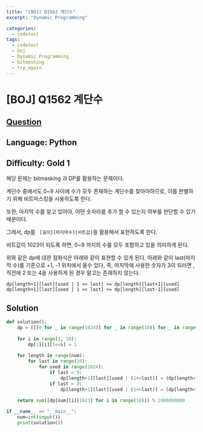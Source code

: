 ```yaml
---
title: "[BOJ] Q1562 계단수"
excerpt: "Dynamic Programming"

categories:
  - codetest
tags:
  - codetest
  - boj
  - Dynamic Programming
  - bitmasking
  - try_again
---
```

# [BOJ] Q1562 계단수
## [Question](https://www.acmicpc.net/problem/1562)
## Language: Python
## Difficulty: Gold 1

해당 문제는 bitmasking 과 DP를 활용하는 문제이다.

계단수 중에서도 0~9 사이에 수가 모두 존재하는 계단수를 찾아야하므로, 이를 판별하기 위해 비트마스킹을 사용하도록 한다.

또한, 마지막 수를 알고 있어야, 어떤 숫자라를 추가 할 수 있는지 여부를 판단할 수 있기 때문이다.

그래서, dp를 ``` [길이][마지막수][비트값]```을 활용해서 표현하도록 한다.

비트값이 1023이 되도록 하면, 0~9 까지의 수를 모두 포함하고 있을 의미하게 된다.

위와 같은 dp에 대한 점화식은 아래와 같이 표현할 수 있게 된다. 아래와 같이 last(마지막 수)를 기준으로 +1, -1 위치에서 올수 있다, 즉, 마지막에 사용한 숫자가 3이 되러면 ,직전에 2 또는 4을 사용하게 된 경우 말고는 존재하지 않는다.

```
dp[length+1][last][used | 1 << last] += dp[length][last+1][used]
dp[length+1][last][used | 1 << last] += dp[length][last-1][used]
```

## Solution

```python
def solution():
    dp = [[[0 for _ in range(1024)] for _ in range(10)] for _ in range(num+1)]
 
    for i in range(1, 10):
        dp[1][i][1<<i] = 1
 
    for length in range(num):
        for last in range(10):
            for used in range(1024):
                if last < 9:
                    dp[length+1][last][used | (1<<last)] = (dp[length+1][last][used | (1<<last)] + dp[length][last+1][used]) % 1000000000
                if last > 0:
                    dp[length+1][last][used | (1<<last)] = (dp[length+1][last][used | (1<<last)] + dp[length][last-1][used]) % 1000000000
    
    return sum([dp[num][i][1023] for i in range(10)]) % 1000000000

if __name__ == "__main__":
    num=int(input())
    print(solution())
```